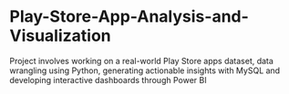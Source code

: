 # Play-Store-App-Analysis-and-Visualization
Project involves working on a real-world Play Store apps dataset, data wrangling using Python, generating actionable insights with MySQL and developing interactive dashboards through Power BI
